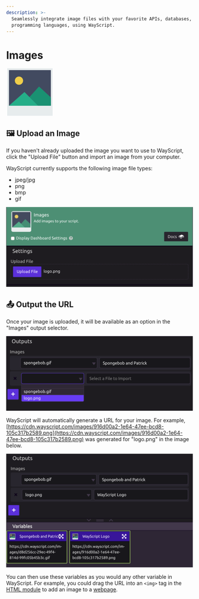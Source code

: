 ```yaml
---
description: >-
  Seamlessly integrate image files with your favorite APIs, databases, and
  programming languages, using WayScript.
---
```


# Images

![Add images to your script.](../../.gitbook/assets/images.png)

## 🖼 Upload an Image

If you haven't already uploaded the image you want to use to WayScript, click the "Upload File" button and import an image from your computer.

WayScript currently supports the following image file types:

* jpeg/jpg
* png
* bmp
* gif

![Uploading &quot;logo.png&quot; to WayScript](../../.gitbook/assets/screen-shot-2019-08-30-at-3.41.31-pm.png)

## 📤 Output the URL

Once your image is uploaded, it will be available as an option in the "Images" output selector.

![Select the image you would like to use in your script, and give it a name.](../../.gitbook/assets/screen-shot-2019-08-30-at-3.42.20-pm.png)

WayScript will automatically generate a URL for your image. For example, [https://cdn.wayscript.com/images/916d00a2-1e64-47ee-bcd8-105c317b2589.png](https://cdn.wayscript.com/images/916d00a2-1e64-47ee-bcd8-105c317b2589.png) was generated for "logo.png" in the image below.

![You can output as many images as you like.](../../.gitbook/assets/screen-shot-2019-08-30-at-3.43.47-pm.png)

You can then use these variables as you would any other variable in WayScript. For example, you could drag the URL into an `<img>` tag in the [HTML module](html.md) to add an image to a [webpage](https://www.youtube.com/watch?reload=9&v=OrZMjdVhFfA&feature=youtu.be).

